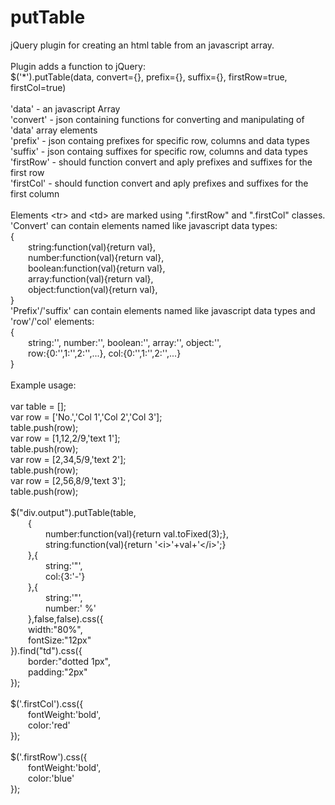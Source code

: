 # putTable
jQuery plugin for creating an html table from an javascript array.<br/>
<br/>
Plugin adds a function to jQuery:<br/>
$('*').putTable(data, convert={}, prefix={}, suffix={}, firstRow=true, firstCol=true)<br/>
<br/>
'data' - an javascript Array<br/>
'convert' - json containing functions for converting and manipulating of 'data' array elements<br/>
'prefix' - json containg prefixes for specific row, columns and data types<br/>
'suffix' - json containg suffixes for specific row, columns and data types<br/>
'firstRow' - should function convert and aply prefixes and suffixes for the first row<br/>
'firstCol' - should function convert and aply prefixes and suffixes for the first column<br/>
<br/>
Elements &lt;tr&gt; and &lt;td&gt; are marked using ".firstRow" and ".firstCol" classes.<br/>
'Convert' can contain elements named like javascript data types:<br/>
{<br/>
&emsp;&emsp;string:function(val){return val},<br/>
&emsp;&emsp;number:function(val){return val},<br/>
&emsp;&emsp;boolean:function(val){return val},<br/>
&emsp;&emsp;array:function(val){return val},<br/>
&emsp;&emsp;object:function(val){return val},<br/>
}<br/>
'Prefix'/'suffix' can contain elements named like javascript data types and 'row'/'col' elements:<br/>
{<br/>
&emsp;&emsp;string:'', number:'', boolean:'', array:'', object:'',<br/>
&emsp;&emsp;row:{0:'',1:'',2:'',...}, col:{0:'',1:'',2:'',...}<br/>
}<br/>
<br/>
Example usage:<br/>
<br/>
var table = [];<br/>
var row = ['No.','Col 1','Col 2','Col 3'];<br/>
table.push(row);<br/>
var row = [1,12,2/9,'text 1'];<br/>
table.push(row);<br/>
var row = [2,34,5/9,'text 2'];<br/>
table.push(row);<br/>
var row = [2,56,8/9,'text 3'];<br/>
table.push(row);<br/>
<br/>
$("div.output").putTable(table,<br/>
&emsp;&emsp;{<br/>
&emsp;&emsp;&emsp;&emsp;number:function(val){return val.toFixed(3);},<br/>
&emsp;&emsp;&emsp;&emsp;string:function(val){return '&lt;i&gt;'+val+'&lt;/i&gt;';}<br/>
&emsp;&emsp;},{<br/>
&emsp;&emsp;&emsp;&emsp;string:'"',<br/>
&emsp;&emsp;&emsp;&emsp;col:{3:'-'}<br/>
&emsp;&emsp;},{<br/>
&emsp;&emsp;&emsp;&emsp;string:'"',<br/>
&emsp;&emsp;&emsp;&emsp;number:' %'<br/>
&emsp;&emsp;},false,false).css({<br/>
&emsp;&emsp;width:"80%",<br/>
&emsp;&emsp;fontSize:"12px"<br/>
}).find("td").css({<br/>
&emsp;&emsp;border:"dotted 1px",<br/>
&emsp;&emsp;padding:"2px"<br/>
});<br/>
<br/>
$('.firstCol').css({<br/>
&emsp;&emsp;fontWeight:'bold',<br/>
&emsp;&emsp;color:'red'<br/>
});<br/>
<br/>
$('.firstRow').css({<br/>
&emsp;&emsp;fontWeight:'bold',<br/>
&emsp;&emsp;color:'blue'<br/>
});<br/>
